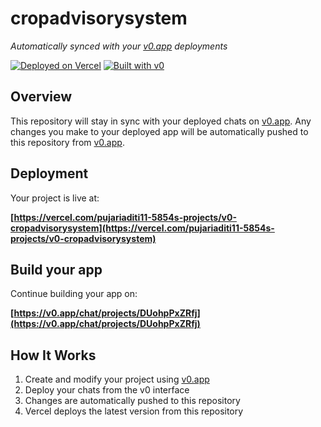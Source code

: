 # cropadvisorysystem

*Automatically synced with your [v0.app](https://v0.app) deployments*

[![Deployed on Vercel](https://img.shields.io/badge/Deployed%20on-Vercel-black?style=for-the-badge&logo=vercel)](https://vercel.com/pujariaditi11-5854s-projects/v0-cropadvisorysystem)
[![Built with v0](https://img.shields.io/badge/Built%20with-v0.app-black?style=for-the-badge)](https://v0.app/chat/projects/DUohpPxZRfj)

## Overview

This repository will stay in sync with your deployed chats on [v0.app](https://v0.app).
Any changes you make to your deployed app will be automatically pushed to this repository from [v0.app](https://v0.app).

## Deployment

Your project is live at:

**[https://vercel.com/pujariaditi11-5854s-projects/v0-cropadvisorysystem](https://vercel.com/pujariaditi11-5854s-projects/v0-cropadvisorysystem)**

## Build your app

Continue building your app on:

**[https://v0.app/chat/projects/DUohpPxZRfj](https://v0.app/chat/projects/DUohpPxZRfj)**

## How It Works

1. Create and modify your project using [v0.app](https://v0.app)
2. Deploy your chats from the v0 interface
3. Changes are automatically pushed to this repository
4. Vercel deploys the latest version from this repository